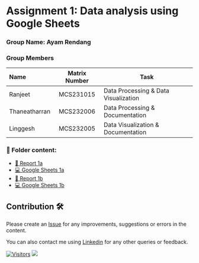 # Assignment 1: Data analysis using Google Sheets

### Group Name: Ayam Rendang
### Group Members

| Name                                     | Matrix Number | Task |
| :---------------------------------------- | :-------------: | ------------- |
| Ranjeet              |   MCS231015   | Data Processing & Data Visualization     |
| Thaneatharran              |   MCS232006   | Data Processing & Documentation      |
| Linggesh              |   MCS232005   | Data Visualization & Documentation      |

### 📂 Folder content:
* [📖 Report 1a](https://docs.google.com/document/d/1gy3jWugTeFzuEFKB-oymJkGdrr6Bu2Bk/edit?usp=sharing&ouid=113948546691699717013&rtpof=true&sd=true)
* [💻 Google Sheets 1a](https://docs.google.com/spreadsheets/d/1LTVbjTCUjeer77ZW6zkGCljrJ2bG9RcaNNCyGbaC9GA/edit?usp=sharing)
* [📖 Report 1b]()
* [💻 Google Sheets 1b](https://docs.google.com/spreadsheets/d/1yaq6wAH_myuaQ0rRRk7ns_5a92qX5oZlT039e2Bagmg/edit?usp=sharing)

## Contribution 🛠️
Please create an [Issue](https://github.com/drshahizan/BDM/issues) for any improvements, suggestions or errors in the content.

You can also contact me using [Linkedin](https://www.linkedin.com/in/drshahizan/) for any other queries or feedback.

[![Visitors](https://api.visitorbadge.io/api/visitors?path=https%3A%2F%2Fgithub.com%2Fdrshahizan&labelColor=%23697689&countColor=%23555555&style=plastic)](https://visitorbadge.io/status?path=https%3A%2F%2Fgithub.com%2Fdrshahizan)
![](https://hit.yhype.me/github/profile?user_id=81284918)
